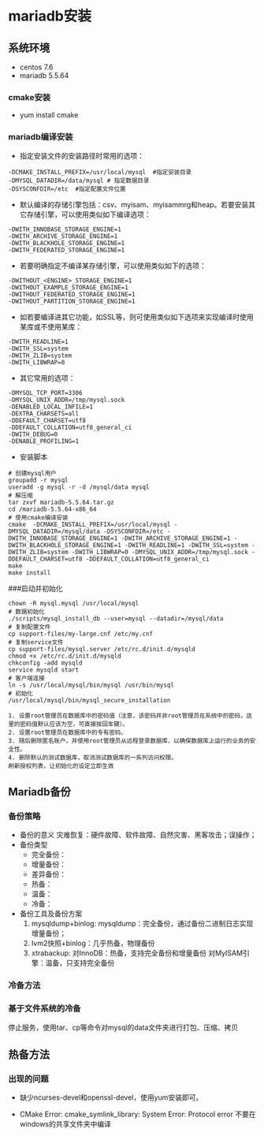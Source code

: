 # mariadb安装
## 系统环境
* centos 7.6
* mariadb 5.5.64

### cmake安装
- yum install cmake

### mariadb编译安装
- 指定安装文件的安装路径时常用的选项：
```
-DCMAKE_INSTALL_PREFIX=/usr/local/mysql  #指定安装目录
-DMYSQL_DATADIR=/data/mysql # 指定数据目录
-DSYSCONFDIR=/etc  #指定配置文件位置
```
- 默认编译的存储引擎包括：csv、myisam、myisammrg和heap。若要安装其它存储引擎，可以使用类似如下编译选项：
```
-DWITH_INNOBASE_STORAGE_ENGINE=1
-DWITH_ARCHIVE_STORAGE_ENGINE=1
-DWITH_BLACKHOLE_STORAGE_ENGINE=1
-DWITH_FEDERATED_STORAGE_ENGINE=1
```
- 若要明确指定不编译某存储引擎，可以使用类似如下的选项：
```
-DWITHOUT_<ENGINE>_STORAGE_ENGINE=1
-DWITHOUT_EXAMPLE_STORAGE_ENGINE=1
-DWITHOUT_FEDERATED_STORAGE_ENGINE=1
-DWITHOUT_PARTITION_STORAGE_ENGINE=1
```
- 如若要编译进其它功能，如SSL等，则可使用类似如下选项来实现编译时使用某库或不使用某库：
```
-DWITH_READLINE=1
-DWITH_SSL=system
-DWITH_ZLIB=system
-DWITH_LIBWRAP=0
```
- 其它常用的选项：
```
-DMYSQL_TCP_PORT=3306
-DMYSQL_UNIX_ADDR=/tmp/mysql.sock
-DENABLED_LOCAL_INFILE=1
-DEXTRA_CHARSETS=all
-DDEFAULT_CHARSET=utf8
-DDEFAULT_COLLATION=utf8_general_ci
-DWITH_DEBUG=0
-DENABLE_PROFILING=1
```
- 安装脚本
```
# 创建mysql用户
groupadd -r mysql
useradd -g mysql -r -d /mysql/data mysql
# 解压缩
tar zxvf mariadb-5.5.64.tar.gz
cd /mariadb-5.5.64-x86_64
# 使用cmake编译安装
cmake  -DCMAKE_INSTALL_PREFIX=/usr/local/mysql -DMYSQL_DATADIR=/mysql/data -DSYSCONFDIR=/etc -DWITH_INNOBASE_STORAGE_ENGINE=1 -DWITH_ARCHIVE_STORAGE_ENGINE=1 -DWITH_BLACKHOLE_STORAGE_ENGINE=1 -DWITH_READLINE=1 -DWITH_SSL=system -DWITH_ZLIB=system -DWITH_LIBWRAP=0 -DMYSQL_UNIX_ADDR=/tmp/mysql.sock -DDEFAULT_CHARSET=utf8 -DDEFAULT_COLLATION=utf8_general_ci
make
make install
```
###启动并初始化
```
chown -R mysql.mysql /usr/local/mysql
# 数据初始化
./scripts/mysql_install_db --user=mysql --datadir=/mysql/data
# 复制配置文件
cp support-files/my-large.cnf /etc/my.cnf
# 复制service文件
cp support-files/mysql.server /etc/rc.d/init.d/mysqld
chmod +x /etc/rc.d/init.d/mysqld
chkconfig -add mysqld
service mysqld start
# 客户端连接
ln -s /usr/local/mysql/bin/mysql /usr/bin/mysql
# 初始化
/usr/local/mysql/bin/mysql_secure_installation

1. 设置root管理员在数据库中的密码值（注意，该密码并非root管理员在系统中的密码，这里的密码值默认应该为空，可直接按回车键）。
2. 设置root管理员在数据库中的专有密码。
3. 随后删除匿名账户，并使用root管理员从远程登录数据库，以确保数据库上运行的业务的安全性。
4. 删除默认的测试数据库，取消测试数据库的一系列访问权限。
刷新授权列表，让初始化的设定立即生效
```
## Mariadb备份
### 备份策略
- 备份的意义
灾难恢复：硬件故障、软件故障、自然灾害、黑客攻击；误操作；
- 备份类型
    - 完全备份：
    - 增量备份：
    - 差异备份：
    - 热备：
    - 温备：
    - 冷备：
- 备份工具及备份方案
    1. mysqldump+binlog: mysqldump：完全备份，通过备份二进制日志实现增量备份；
    1. lvm2快照+binlog：几乎热备，物理备份
    1. xtrabackup: 
			对InnoDB：热备，支持完全备份和增量备份
			对MyISAM引擎：温备，只支持完全备份
### 冷备方法
### 基于文件系统的冷备
 停止服务，使用tar、cp等命令对mysql的data文件夹进行打包、压缩、拷贝

## 热备方法


### 出现的问题
- 缺少ncurses-devel和openssl-devel，使用yum安装即可。

- CMake Error: cmake_symlink_library: System Error: Protocol error
不要在windows的共享文件夹中编译

